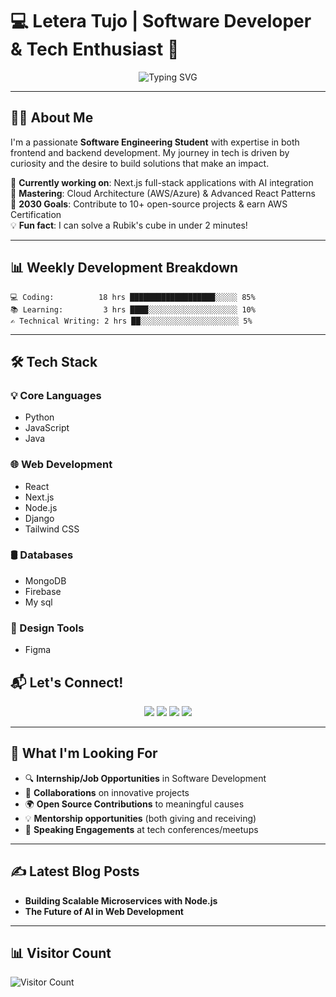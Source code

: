 # 💻 Letera Tujo | Software Developer & Tech Enthusiast 🚀

<div align="center">
  <img src="https://readme-typing-svg.herokuapp.com?font=Righteous&size=40&duration=4000&color=38BDF8&center=true&vCenter=true&width=800&lines=👋;Welcome+to+my+GitHub+Profile!;Software+Engineer+⚡;Full-Stack+Developer+💻;Tech+Innovator+✨" alt="Typing SVG" />
  
</div>

---

## 👨‍💻 About Me

I'm a passionate **Software Engineering Student** with expertise in both frontend and backend development. My journey in tech is driven by curiosity and the desire to build solutions that make an impact.

🔭 **Currently working on**: Next.js full-stack applications with AI integration  
🌱 **Mastering**: Cloud Architecture (AWS/Azure) & Advanced React Patterns  
🎯 **2030 Goals**: Contribute to 10+ open-source projects & earn AWS Certification  
💡 **Fun fact**: I can solve a Rubik's cube in under 2 minutes!  

---

## 📊 Weekly Development Breakdown

```text
💻 Coding:          18 hrs ███████████████████░░░░░ 85% 
📚 Learning:         3 hrs ████░░░░░░░░░░░░░░░░░░░░ 10% 
✍️ Technical Writing: 2 hrs ██░░░░░░░░░░░░░░░░░░░░░░ 5%
```

---

## 🛠 Tech Stack

### 💡 Core Languages
- Python  
- JavaScript    
- Java  
### 🌐 Web Development
- React  
- Next.js  
- Node.js  
- Django  
- Tailwind CSS  
### 🛢 Databases
- MongoDB   
- Firebase  
- My sql
### 🎨 Design Tools
- Figma 

## 📬 Let's Connect!

<div align="center">
  <a href="https://www.linkedin.com/in/letera-tujo-b41009291?utm_source=share&utm_campaign=share_via&utm_content=profile&utm_medium=android_app" target="_blank"><img src="https://img.shields.io/badge/LinkedIn-blue?style=for-the-badge&logo=linkedin" /></a>
  <a href="https://portfolio-delta-beige-42.vercel.app/" target="_blank"><img src="https://img.shields.io/badge/Portfolio-%23000000.svg?style=for-the-badge&logo=vercel&logoColor=white" /></a>
  <a href="mailto:leteratujo890@gmail.com"><img src="https://img.shields.io/badge/Email-D14836?style=for-the-badge&logo=gmail&logoColor=white" /></a>
  <a href="https://vercel.com/letera-tujo-projects" target="_blank"><img src="https://img.shields.io/badge/Dev.to-black?style=for-the-badge&logo=dev.to&logoColor=white" /></a>
</div>

---

## 🎯 What I'm Looking For

- 🔍 **Internship/Job Opportunities** in Software Development  
- 🤝 **Collaborations** on innovative projects  
- 🌍 **Open Source Contributions** to meaningful causes  
- 💡 **Mentorship opportunities** (both giving and receiving)  
- 📢 **Speaking Engagements** at tech conferences/meetups  

---

## ✍️ Latest Blog Posts

<!-- BLOG-POST-LIST:START -->
- **Building Scalable Microservices with Node.js**  
- **The Future of AI in Web Development**  
<!-- BLOG-POST-LIST:END -->

---

## 📊 Visitor Count

![Visitor Count](https://visitor-badge.laobi.icu/badge?page_id=letera1.letera1)

